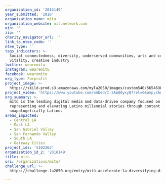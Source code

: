 ```yaml
---
organization_id: '2016149'
year_submitted: '2016'
organization_name: mitu
organization_website: mitunetwork.com
ein: ''
zip: ''
charity_navigator_url: ''
link_to_ntee_code: ''
ntee_type: ''
tags_indicators: >-
  Social connectedness, diversity, underserved communities, arts and creative
  vitality, creative industry
twitter: wearemitu
instagram: wearemitu
facebook: wearemitu
org_type: Forprofit
project_image: >-
  https://skild-prod.s3.amazonaws.com/myla2050/images/custom540/5654638165741-team91.jpg
project_video: 'https://www.youtube.com/embed/I-2Ao80yxyQ?rel=0&amp;showinfo=0'
org_summary: >-
  mitú is the leading digital media and data-driven company focused on
  representing and elevating Latino millennial stories through content that is
  unapologetically Latino.
areas_impacted:
  - Central LA
  - East LA
  - San Gabriel Valley
  - San Fernando Valley
  - South LA
  - Gateway Cities
project_ids: '5102263'
organization_id_2: '2016149'
title: mitu
uri: /organizations/mitu/
challenge_url: >-
  https://challenge.la2050.org/entry/mitú-accelerate-la-diversifying-digital-content-creation-for-regional-social-impact

---
```

